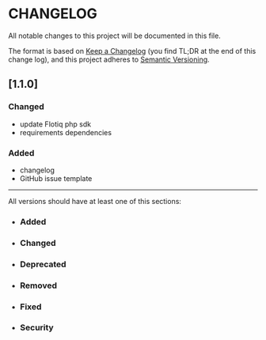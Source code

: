 # CHANGELOG

All notable changes to this project will be documented in this file.

The format is based on [Keep a Changelog](https://keepachangelog.com/en/1.0.0/) (you find TL;DR at the end of this change log),
and this project adheres to [Semantic Versioning](https://semver.org/spec/v2.0.0.html).

## [1.1.0]

### Changed
* update Flotiq php sdk
* requirements dependencies

### Added
* changelog
* GitHub issue template


--------------------------------------------------------------------

All versions should have at least one of this sections:
* ### Added
* ### Changed
* ### Deprecated
* ### Removed
* ### Fixed
* ### Security
